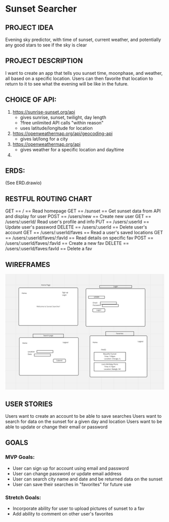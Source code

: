 # Sunset Searcher

## PROJECT IDEA
Evening sky predictor, with time of sunset, current weather, and potentially any good stars to see if the sky is clear

## PROJECT DESCRIPTION
I want to create an app that tells you sunset time, moonphase, and weather, all based on a specific location. Users can then favorite that location to return to it to see what the evening will be like in the future.

## CHOICE OF API:
1. https://sunrise-sunset.org/api
    - gives sunrise, sunset, twilight, day length
    - ?free unlimited API calls "within reason"
    - uses latitude/longitude for location
2. https://openweathermap.org/api/geocoding-api
    - gives lat/long for a city
3. https://openweathermap.org/api
    - gives weather for a specific location and day/time
4. 

## ERDS:
(See ERD.drawio)

## RESTFUL ROUTING CHART
GET == / == Read homepage
GET == /sunset == Get sunset data from API and display for user
POST == /users/new == Create new user
GET == /users/:userId/ Read user's profile and info
PUT == /users/:userId == Update user's password
DELETE == /users/:userId == Delete user's account
GET == /users/:userId/faves == Read a user's saved locations
GET == /users/:userId/faves/:favId == Read details on specific fav
POST == /users/:userId/faves/:favId == Create a new fav
DELETE == /users/:userId/faves:favId == Delete a fav

## WIREFRAMES
![wireframes from Miro](./whiteboard.png "Wireframes")

## USER STORIES
Users want to create an account to be able to save searches
Users want to search for data on the sunset for a given day and location
Users want to be able to update or change their email or password

## GOALS

### MVP Goals:
- User can sign up for account using email and password
- User can change password or update email address
- User can search city name and date and be returned data on the sunset
- User can save their searches in "favorites" for future use

### Stretch Goals:
- Incorporate ability for user to upload pictures of sunset to a fav
- Add ability to comment on other user's favorites


